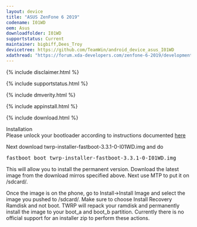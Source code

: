 ```yaml
---
layout: device
title: "ASUS ZenFone 6 2019"
codename: I01WD
oem: Asus
downloadfolder: I01WD
supportstatus: Current
maintainer: bigbiff,Dees_Troy
devicetree: https://github.com/TeamWin/android_device_asus_I01WD
xdathread: "https://forum.xda-developers.com/zenfone-6-2019/development/tool-utility-twrp-3-3-1-0-teamwin-t3963876"
---
```


{% include disclaimer.html %}

{% include supportstatus.html %}

{% include dmverity.html %}

{% include appinstall.html %}

{% include download.html %}

<div class="page-heading">Installation</div>
Please unlock your bootloader according to instructions documented <a href="https://www.xda-developers.com/asus-zenfone-6-bootloader-unlock-tool-kernel-source-code/">here</a>

Next download twrp-installer-fastboot-3.3.1-0-I01WD.img and do
<pre>
fastboot boot twrp-installer-fastboot-3.3.1-0-I01WD.img
</pre>

This will allow you to install the permanent version. Download the latest image from the download mirros specified above. Next use MTP to put it on /sdcard/.

Once the image is on the phone, go to Install->Install Image and select the image you pushed to /sdcard/. Make sure to choose Install Recovery Ramdisk and not boot.
TWRP will repack your ramdisk and permanently install the image to your boot_a and boot_b partition.
Currently there is no official support for an installer zip to perform these actions.
